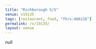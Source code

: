 ```yaml
---
title: "Richborough S/S"
venue: v19135
tags: [restaurant, food, "fhrs:466216"]
permalink: /v/19135/
layout: venue
---
```

null
